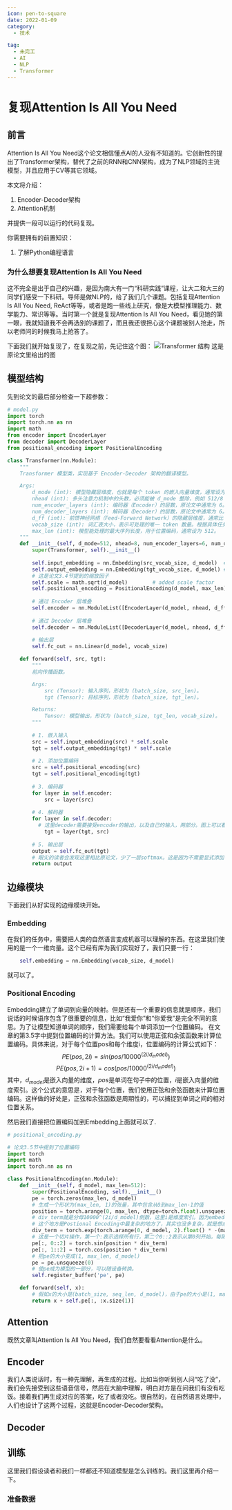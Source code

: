 ```yaml
---
icon: pen-to-square
date: 2022-01-09
category:
  - 技术

tag:
  - 未完工
  - AI
  - NLP
  - Transformer
---
```


# 复现Attention Is All You Need
## 前言
Attention Is All You Need这个论文相信懂点AI的人没有不知道的。它创新性的提出了Transformer架构，替代了之前的RNN和CNN架构，成为了NLP领域的主流模型，并且应用于CV等其它领域。

本文将介绍：
1. Encoder-Decoder架构
2. Attention机制

并提供一段可以运行的代码复现。

你需要拥有的前置知识：
1. 了解Python编程语言


### 为什么想要复现Attention Is All You Need
这不完全是出于自己的兴趣，是因为南大有一门“科研实践”课程，让大二和大三的同学们感受一下科研。导师是做NLP的，给了我们几个课题。包括复现Attention Is All You Need, ReAct等等，或者是跑一些线上研究，像是大模型推理能力、数学能力、常识等等。当时第一个就是复现Attention Is All You Need，看见她的第一眼，我就知道我不会再选别的课题了，而且我还很担心这个课题被别人抢走，所以老师问的时候我马上抢答了。

下面我们就开始复现了，在复现之前，先记住这个图：
![Transformer 结构](Transformer结构.jpg)
这是原论文里给出的图

## 模型结构
先到论文的最后部分检查一下超参数：

```Python
# model.py
import torch
import torch.nn as nn
import math
from encoder import EncoderLayer
from decoder import DecoderLayer
from positional_encoding import PositionalEncoding

class Transformer(nn.Module):
    """
    Transformer 模型类，实现基于 Encoder-Decoder 架构的翻译模型。

    Args:
        d_mode (int): 模型隐藏层维度，也就是每个 token 的嵌入向量维度，通常设为 512。
        nhead (int): 多头注意力机制中的头数，必须能被 d_mode 整除，例如 512/8 = 64，每个头负责处理子空间的信息。
        num_encoder_layers (int): 编码器（Encoder）的层数，原论文中通常为 6。
        num_decoder_layers (int): 解码器（Decoder）的层数，原论文中通常为 6。
        d_ff (int): 前馈神经网络（Feed-Forward Network）的隐藏层维度，通常比 d_mode 大很多（例如 2048）。
        vocab_size (int): 词汇表大小，表示可处理的唯一 token 数量。根据具体任务和分词策略，一般为 32000 或其他数值。
        max_len (int): 模型能处理的最大序列长度，用于位置编码，通常设为 512。
    """
    def __init__(self, d_mode=512, nhead=8, num_encoder_layers=6, num_decoder_layers=6, d_ff=2048, vocab_size=32000, max_len=512):
        super(Transformer, self).__init__()
        
        self.input_embedding = nn.Embedding(src_vocab_size, d_model)  # 编码器端
        self.output_embedding = nn.Embedding(tgt_vocab_size, d_model) # 解码器端
        # 这是论文3.4节提到的缩放因子
        self.scale = math.sqrt(d_model)        # added scale factor
        self.positional_encoding = PositionalEncoding(d_model, max_len)
        
        # 通过 Encoder 层堆叠
        self.encoder = nn.ModuleList([EncoderLayer(d_model, nhead, d_ff) for _ in range(num_encoder_layers)])
        
        # 通过 Decoder 层堆叠
        self.decoder = nn.ModuleList([DecoderLayer(d_model, nhead, d_ff) for _ in range(num_decoder_layers)])
        
        # 输出层
        self.fc_out = nn.Linear(d_model, vocab_size)

    def forward(self, src, tgt):
        """
        前向传播函数。

        Args:
            src (Tensor): 输入序列，形状为 (batch_size, src_len)。
            tgt (Tensor): 目标序列，形状为 (batch_size, tgt_len)。

        Returns:
            Tensor: 模型输出，形状为 (batch_size, tgt_len, vocab_size)。
        """
        
        # 1. 嵌入输入
        src = self.input_embedding(src) * self.scale
        tgt = self.output_embedding(tgt) * self.scale
        
        # 2. 添加位置编码
        src = self.positional_encoding(src)
        tgt = self.positional_encoding(tgt)
        
        # 3. 编码器
        for layer in self.encoder:
            src = layer(src)
        
        # 4. 解码器
        for layer in self.decoder:
          # 这里decoder需要接受encoder的输出，以及自己的输入，两部分。图上可以看到，encoder有两根线连到decoder，同时decoder还有自己的输入。
            tgt = layer(tgt, src)
        
        # 5. 输出层
        output = self.fc_out(tgt)
        # 眼尖的读者会发现这里相比原论文，少了一层softmax。这是因为不需要显式添加了，我们后面会解释。
        return output
```


## 边缘模块
下面我们从好实现的边缘模块开始。
### Embedding
在我们的任务中，需要把人类的自然语言变成机器可以理解的东西。在这里我们使用的是一个一维向量。这个已经有库为我们实现好了，我们只要一行：
```python
    self.embedding = nn.Embedding(vocab_size, d_model)
```
就可以了。
### Positional Encoding
Embedding建立了单词到向量的映射。但是还有一个重要的信息就是顺序，我们说话的时候语序包含了很重要的信息，比如“我爱你”和“你爱我”是完全不同的意思。为了让模型知道单词的顺序，我们需要给每个单词添加一个位置编码。
在文章的第3.5字中提到位置编码的计算方法。我们可以使用正弦和余弦函数来计算位置编码。具体来说，对于每个位置pos和每个维度i，位置编码的计算公式如下：
$$
PE(pos, 2i) = sin(pos / 10000^(2i/d_model))
$$
$$
PE(pos, 2i+1) = cos(pos / 10000^(2i/d_model))
$$
其中，$d_{model}$是嵌入向量的维度，$pos$是单词在句子中的位置，$i$是嵌入向量的维度索引。这个公式的意思是，对于每个位置，我们使用正弦和余弦函数来计算位置编码。这样做的好处是，正弦和余弦函数是周期性的，可以捕捉到单词之间的相对位置关系。

然后我们直接把位置编码加到Embedding上面就可以了.
```Python
# positional_encoding.py

# 论文3.5节中提到了位置编码
import torch
import math
import torch.nn as nn

class PositionalEncoding(nn.Module):
    def __init__(self, d_model, max_len=512):
        super(PositionalEncoding, self).__init__()
        pe = torch.zeros(max_len, d_model)
        # 生成一个形状为(max_len, 1)的张量，其中包含从0到max_len-1的值
        position = torch.arange(0, max_len, dtype=torch.float).unsqueeze(1)
        # div_term就是分母10000^(2i/d_model)倒数，这里i是维度索引。因为embedding的维度是d_model，每个维度上都要有位置编码，不同维度不同，i就是维度。例如第0维的位置编码是10000^(2*0/d_model)。
        # 这个地方是Postional Encoding中最复杂的地方了，其实也没多复杂，就是想办法把让底数等于10000。因为exp(log(10000))=10000，那么exp(log(10000) * x) = 10000^x，就很容易了。这个式子的结果是10000^(-2i/d_model)。
        div_term = torch.exp(torch.arange(0, d_model, 2).float() * -(math.log(10000.0) / d_model))
        # 这是一个切片操作，第一个:表示选择所有行，第二个0::2表示从第0列开始，每隔2列选择一次。
        pe[:, 0::2] = torch.sin(position * div_term)
        pe[:, 1::2] = torch.cos(position * div_term)
        # 把pe的大小变成(1, max_len, d_model)
        pe = pe.unsqueeze(0)
        # 使pe成为模型的一部分，可以随设备转换。
        self.register_buffer('pe', pe)

    def forward(self, x):
        # 假如x的大小是(batch_size, seq_len, d_model)，由于pe的大小是(1, max_len, d_model)，只要让pe的第一个维度和x一样，就可以直接加了。
        return x + self.pe[:, :x.size(1)]
```



## Attention
既然文章叫Attention Is All You Need，我们自然要看看Attention是什么。
## Encoder
我们人类说话时，有一种先理解，再生成的过程。比如当你听到别人问“吃了没”，我们会先接受到这些语音信号，然后在大脑中理解，明白对方是在问我们有没有吃饭。接着我们再生成对应的答案，吃了或者没吃。很自然的，在自然语言处理中，人们也设计了这两个过程，这就是Encoder-Decoder架构。

## Decoder


## 训练
这里我们假设读者和我们一样都还不知道模型是怎么训练的。我们这里再介绍一下。

### 准备数据